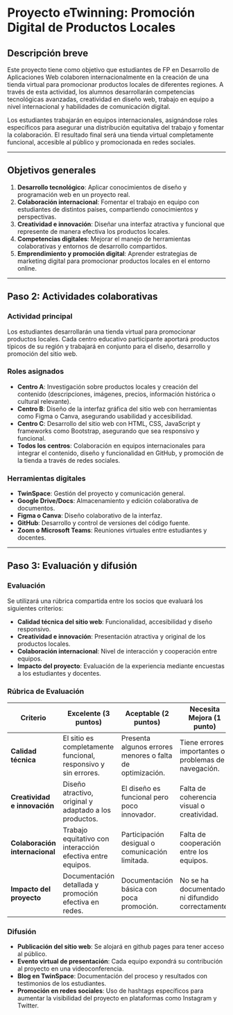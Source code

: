 # Proyecto eTwinning: Promoción Digital de Productos Locales

## Descripción breve
Este proyecto tiene como objetivo que estudiantes de FP en Desarrollo de Aplicaciones Web colaboren internacionalmente en la creación de una tienda virtual para promocionar productos locales de diferentes regiones. A través de esta actividad, los alumnos desarrollarán competencias tecnológicas avanzadas, creatividad en diseño web, trabajo en equipo a nivel internacional y habilidades de comunicación digital.

Los estudiantes trabajarán en equipos internacionales, asignándose roles específicos para asegurar una distribución equitativa del trabajo y fomentar la colaboración. El resultado final será una tienda virtual completamente funcional, accesible al público y promocionada en redes sociales.

---

## Objetivos generales
1. **Desarrollo tecnológico**: Aplicar conocimientos de diseño y programación web en un proyecto real.
2. **Colaboración internacional**: Fomentar el trabajo en equipo con estudiantes de distintos países, compartiendo conocimientos y perspectivas.
3. **Creatividad e innovación**: Diseñar una interfaz atractiva y funcional que represente de manera efectiva los productos locales.
4. **Competencias digitales**: Mejorar el manejo de herramientas colaborativas y entornos de desarrollo compartidos.
5. **Emprendimiento y promoción digital**: Aprender estrategias de marketing digital para promocionar productos locales en el entorno online.

---

## Paso 2: Actividades colaborativas

### Actividad principal
Los estudiantes desarrollarán una tienda virtual para promocionar productos locales. Cada centro educativo participante aportará productos típicos de su región y trabajará en conjunto para el diseño, desarrollo y promoción del sitio web.

### Roles asignados
- **Centro A**: Investigación sobre productos locales y creación del contenido (descripciones, imágenes, precios, información histórica o cultural relevante).
- **Centro B**: Diseño de la interfaz gráfica del sitio web con herramientas como Figma o Canva, asegurando usabilidad y accesibilidad.
- **Centro C**: Desarrollo del sitio web con HTML, CSS, JavaScript y frameworks como Bootstrap, asegurando que sea responsivo y funcional.
- **Todos los centros**: Colaboración en equipos internacionales para integrar el contenido, diseño y funcionalidad en GitHub, y promoción de la tienda a través de redes sociales.

### Herramientas digitales
- **TwinSpace**: Gestión del proyecto y comunicación general.
- **Google Drive/Docs**: Almacenamiento y edición colaborativa de documentos.
- **Figma o Canva**: Diseño colaborativo de la interfaz.
- **GitHub**: Desarrollo y control de versiones del código fuente.
- **Zoom o Microsoft Teams**: Reuniones virtuales entre estudiantes y docentes.

---

## Paso 3: Evaluación y difusión

### Evaluación
Se utilizará una rúbrica compartida entre los socios que evaluará los siguientes criterios:
- **Calidad técnica del sitio web**: Funcionalidad, accesibilidad y diseño responsivo.
- **Creatividad e innovación**: Presentación atractiva y original de los productos locales.
- **Colaboración internacional**: Nivel de interacción y cooperación entre equipos.
- **Impacto del proyecto**: Evaluación de la experiencia mediante encuestas a los estudiantes y docentes.

### Rúbrica de Evaluación
| Criterio | Excelente (3 puntos) | Aceptable (2 puntos) | Necesita Mejora (1 punto) |
|----------|----------------------|----------------------|------------------------|
| **Calidad técnica** | El sitio es completamente funcional, responsivo y sin errores. | Presenta algunos errores menores o falta de optimización. | Tiene errores importantes o problemas de navegación. |
| **Creatividad e innovación** | Diseño atractivo, original y adaptado a los productos. | El diseño es funcional pero poco innovador. | Falta de coherencia visual o creatividad. |
| **Colaboración internacional** | Trabajo equitativo con interacción efectiva entre equipos. | Participación desigual o comunicación limitada. | Falta de cooperación entre los equipos. |
| **Impacto del proyecto** | Documentación detallada y promoción efectiva en redes. | Documentación básica con poca promoción. | No se ha documentado ni difundido correctamente. |

### Difusión
- **Publicación del sitio web**: Se alojará en github pages para tener acceso al público.
- **Evento virtual de presentación**: Cada equipo expondrá su contribución al proyecto en una videoconferencia.
- **Blog en TwinSpace**: Documentación del proceso y resultados con testimonios de los estudiantes.
- **Promoción en redes sociales**: Uso de hashtags específicos para aumentar la visibilidad del proyecto en plataformas como Instagram y Twitter.


